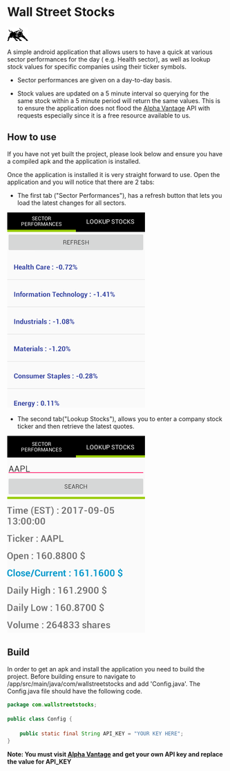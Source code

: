 # Wall Street Stocks
<img src="Resources/wall-street-bull.png?raw=true" alt="logo" width="48"/>

A simple android application that allows users to have a quick at various sector performances for the day 
( e.g. Health sector), as well as lookup stock values for specific companies using their ticker symbols.

* Sector performances are given on a day-to-day basis.

* Stock values are updated on a 5 minute interval so querying for the same stock within a 5 minute period will 
return the same values. This is to ensure the application does not flood the [Alpha Vantage](https://www.alphavantage.co/) API with requests 
especially since it is a free resource available to us.

## How to use

If you have not yet built the project, please look below and ensure you have a compiled apk and the application is installed.

Once the application is installed it is very straight forward to use. Open the application and you will notice 
that there are 2 tabs:
* The first tab ("Sector Performances"), has a refresh button that lets you load the latest changes for all sectors.
<img src="Resources/SectorPerformance.png?raw=true" alt="Sector Performances tab"/>

* The second tab("Lookup Stocks"), allows you to enter a company stock ticker and then retrieve the latest quotes. 
<img src="Resources/LookUpStock.png?raw=true" alt="Lookup Stocks tab"/>

## Build

In order to get an apk and install the application you need to build the project. Before building ensure to navigate to /app/src/main/java/com/wallstreetstocks and add 'Config.java'. The Config.java file should have the following code.
```java
package com.wallstreetstocks;

public class Config {

    public static final String API_KEY = "YOUR KEY HERE";
}
```
**Note: You must visit [Alpha Vantage](https://www.alphavantage.co/support/#api-key) and get your own API key and replace the value for API_KEY**
